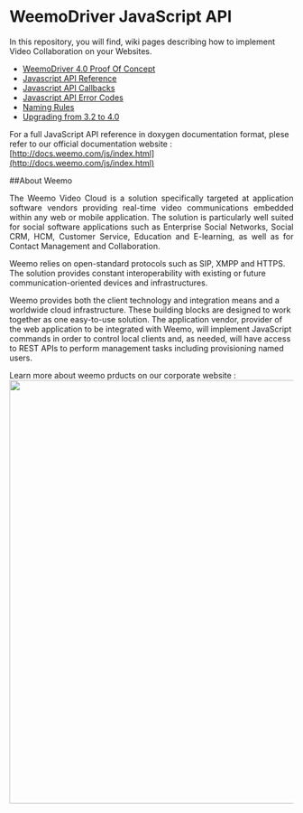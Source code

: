# WeemoDriver JavaScript API


In this repository, you will find, wiki pages describing how to implement Video Collaboration on your Websites.

- [WeemoDriver 4.0 Proof Of Concept](https://github.com/weemo/JavaScript-API/wiki/JavaScript-API-Proof-of-Concept)
- [Javascript API Reference](https://github.com/weemo/JavaScript-API/wiki/Javascript-API-Reference)
- [Javascript API Callbacks](https://github.com/weemo/JavaScript-API/wiki/Javascript-API-CAllbacks)
- [Javascript API Error Codes](https://github.com/weemo/JavaScript-API/wiki/Javascript-API-Error-Codes)
- [Naming Rules](https://github.com/weemo/JavaScript-API/wiki/Naming-Rules)
- [Upgrading from 3.2 to 4.0](https://github.com/weemo/JavaScript-API/wiki/Upgrade-3.2-to-4.0)

For a full JavaScript API reference in doxygen documentation format, plese refer to our official documentation website : [http://docs.weemo.com/js/index.html](http://docs.weemo.com/js/index.html)

##About Weemo

<p align="justify">
The Weemo Video Cloud is a solution specifically targeted at application software vendors providing real-time video communications embedded within any web or mobile application. The solution is particularly well suited for social software applications such as Enterprise Social Networks, Social CRM, HCM, Customer Service, Education and E-learning, as well as for Contact Management and Collaboration.
</p>
<p align="justify">

Weemo relies on open-standard protocols such as SIP, XMPP and HTTPS. The solution provides constant interoperability with existing or future communication-oriented devices and infrastructures.
</p>
<p align="justify">

Weemo provides both the client technology and integration means and a worldwide cloud infrastructure. These building blocks are designed to work together as one easy-to-use solution. The application vendor, provider of the web application to be integrated with Weemo, will implement JavaScript commands in order to control local clients and, as needed, will have access to REST APIs to perform management tasks including provisioning named users.
</p>

Learn more about weemo prducts on our corporate website : 
<a href="http://www.weemo.com">
<img src="http://docs.weemo.com/img/website_shot.png" width="750px" />
</a>
